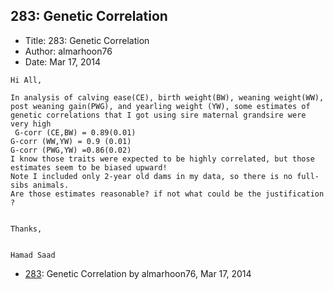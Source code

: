 ## 283: Genetic Correlation

- Title: 283: Genetic Correlation
- Author: almarhoon76
- Date: Mar 17, 2014

```
Hi All,

In analysis of calving ease(CE), birth weight(BW), weaning weight(WW), post weaning gain(PWG), and yearling weight (YW), some estimates of genetic correlations that I got using sire maternal grandsire were very high
 G-corr (CE,BW) = 0.89(0.01)
G-corr (WW,YW) = 0.9 (0.01)
G-corr (PWG,YW) =0.86(0.02)
I know those traits were expected to be highly correlated, but those estimates seem to be biased upward!
Note I included only 2-year old dams in my data, so there is no full-sibs animals. 
Are those estimates reasonable? if not what could be the justification ?


Thanks,


Hamad Saad
```

- [283](0283.md): Genetic Correlation by almarhoon76, Mar 17, 2014
